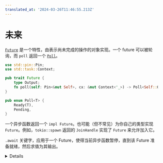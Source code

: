 ```yaml
---
translated_at: '2024-03-26T11:46:55.213Z'
---
```


# 未来

[`Future`](https://doc.rust-lang.org/std/future/trait.Future.html) 是一个特性，由表示尚未完成的操作的对象实现。一个 future 可以被轮询，而 `poll` 返回一个 [`Poll`](https://doc.rust-lang.org/std/task/enum.Poll.html)。

```rust
use std::pin::Pin;
use std::task::Context;

pub trait Future {
    type Output;
    fn poll(self: Pin<&mut Self>, cx: &mut Context<'_>) -> Poll<Self::Output>;
}

pub enum Poll<T> {
    Ready(T),
    Pending,
}
```

一个异步函数返回一个 `impl Future`。也可能（但不常见）为你自己的类型实现 `Future`。例如，`tokio::spawn` 返回的 `JoinHandle` 实现了 `Future` 来允许加入它。

`.await` 关键字，应用于一个 Future，使得当前异步函数暂停，直到该 Future 准备就绪，然后求值为其输出。

<details>

- `Future` 和 `Poll` 类型正如所示的那样实现；点击链接在文档中显示实现。

- 我们将不讨论 `Pin` 和 `Context`，因为我们将专注于编写异步代码，而不是构建新的异步原语。简要地说：

  - `Context` 允许一个 Future 将自己安排在发生某个事件时再次被轮询。

  - `Pin` 确保 Future 不会在内存中移动，以便指向该 future 的指针保持有效。这是必需的，以允许在 `.await` 之后引用保持有效。

</details>
